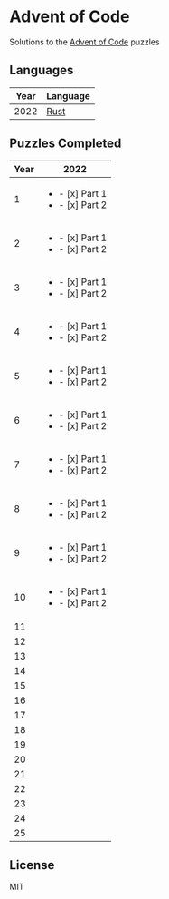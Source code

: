 # Advent of Code

Solutions to the [Advent of Code](https://adventofcode.com/) puzzles

## Languages

| Year | Language |
| ---- | -------- |
| 2022 | [Rust](https://www.rust-lang.org/)     |

## Puzzles Completed

| Year | 2022 |
| ---- | ---- |
| 1    | <ul><li>- [x] Part 1</li><li>- [x] Part 2</li></ul>  |
| 2    | <ul><li>- [x] Part 1</li><li>- [x] Part 2</li></ul>  |
| 3    | <ul><li>- [x] Part 1</li><li>- [x] Part 2</li></ul>  |
| 4    | <ul><li>- [x] Part 1</li><li>- [x] Part 2</li></ul>  |
| 5    | <ul><li>- [x] Part 1</li><li>- [x] Part 2</li></ul>  |
| 6    | <ul><li>- [x] Part 1</li><li>- [x] Part 2</li></ul>  |
| 7    | <ul><li>- [x] Part 1</li><li>- [x] Part 2</li></ul>  |
| 8    | <ul><li>- [x] Part 1</li><li>- [x] Part 2</li></ul>  |
| 9    | <ul><li>- [x] Part 1</li><li>- [x] Part 2</li></ul>  |
| 10   | <ul><li>- [x] Part 1</li><li>- [x] Part 2</li></ul>  |
| 11   |      |
| 12   |      |
| 13   |      |
| 14   |      |
| 15   |      |
| 16   |      |
| 17   |      |
| 18   |      |
| 19   |      |
| 20   |      |
| 21   |      |
| 22   |      |
| 23   |      |
| 24   |      |
| 25   |      |

## License

MIT
